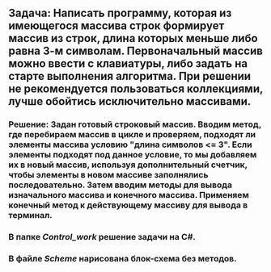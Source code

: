 ## Задача: Написать программу, которая из имеющегося массива строк формирует массив из строк, длина которых меньше либо равна 3-м символам. Первоначальный массив можно ввести с клавиатуры, либо задать на старте выполнения алгоритма. При решении не рекомендуется пользоваться коллекциями, лучше обойтись исключительно массивами.  

### Решение: Задан готовый строковый массив. Вводим метод, где перебираем массив в цикле и проверяем, подходят ли элементы массива условию "длина символов <= 3". Если элементы подходят под данное условие, то мы добавляем их в новый массив, используя дополнительный счетчик, чтобы элементы в новом массиве заполнялись последовательно. Затем вводим методы для вывода изначального массива и конечного массива. Применяем конечный метод к действующему массиву для вывода в терминал.
### В папке *Control_work* решение задачи на C#.  

### В файле *Scheme* нарисована блок-схема без методов.